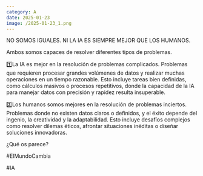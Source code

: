 ```yaml
--- 
category: A 
date: 2025-01-23 
image: /2025-01-23_1.png 
--- 
```


NO SOMOS IGUALES. NI LA IA ES SIEMPRE MEJOR QUE LOS HUMANOS. 

Ambos somos capaces de resolver diferentes tipos de problemas.

1️⃣La IA es mejor en la resolución de problemas complicados. Problemas que requieren procesar grandes volúmenes de datos y realizar muchas operaciones en un tiempo razonable. Esto incluye tareas bien definidas, como cálculos masivos o procesos repetitivos, donde la capacidad de la IA para manejar datos con precisión y rapidez resulta insuperable.

2️⃣Los humanos somos mejores en la resolución de problemas inciertos. Problemas donde no existen datos claros o definidos, y el éxito depende del ingenio, la creatividad y la adaptabilidad. Esto incluye desafíos complejos como resolver dilemas éticos, afrontar situaciones inéditas o diseñar soluciones innovadoras.

¿Qué os parece?

#ElMundoCambia

#IA